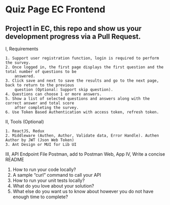 # Quiz Page EC Frontend

## Project1 in EC, this repo and show us your development progress via a Pull Request.

I, Requirements

	1. Support user registration function, login is required to perform the survey.
	2. Once logged in, the first page displays the first question and the total number of questions to be
		answered.
	3. Click save and next to save the results and go to the next page, back to return to the previous
		question (Optional: Support skip question).
	4. Questions can choose 1 or more answers.
	5. Show a list of selected questions and answers along with the correct answer and total score
		after completing the survey.
	6. Use Token Based Authentication with access token, refresh token.
  
II, Tools (Optional)

	1. ReactJS, Redux
	2. Middleware (Authen, Author, Validate data, Error Handle). Authen Author by JWT (Json Web Token)
	3. Ant Design or MUI for Lib UI
  
III, API Endpoint
  File Postman, add to Postman Web, App
IV, Write a concise README
  1. How to run your code locally?
  2. A sample “curl” command to call your API
  3. How to run your unit tests locally?
  4. What do you love about your solution?
  5. What else do you want us to know about however you do not have enough time to complete?  
